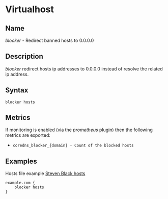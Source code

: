 # Virtualhost

## Name

*blocker* - Redirect banned hosts to 0.0.0.0

## Description

*blocker* redirect hosts ip addresses to 0.0.0.0 instead of resolve the related ip address.

## Syntax

```
blocker hosts
```

## Metrics

If monitoring is enabled (via the *prometheus* plugin) then the following metrics are exported:
* `coredns_blocker_{domain} - Count of the blocked hosts`

## Examples

Hosts file example [Steven Black hosts](https://raw.githubusercontent.com/StevenBlack/hosts/master/hosts)

```
example.com {
    blocker hosts
}
```

